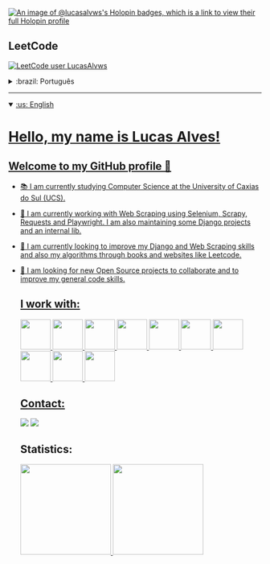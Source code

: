 [![An image of @lucasalvws's Holopin badges, which is a link to view their full Holopin profile](https://holopin.me/lucasalvws)](https://holopin.io/@lucasalvws)
## LeetCode
[![LeetCode user LucasAlvws](https://img.shields.io/badge/dynamic/json?style=for-the-badge&labelColor=black&color=%23ffa116&label=Solved&query=solved&url=https%3A%2F%2Fleetcode-badge.vercel.app%2Fapi%2Fusers%2FLucasAlvws&logo=leetcode&logoColor=yellow)](https://leetcode.com/LucasAlvws/)
<details>
  <summary>:brazil: Português</summary>

  # Olá, me chamo Lucas Alves!
  ## Bem vindo ao meu perfil GitHub 👋
  
- 📚 Atualmente estou cursando Ciência da Computação na Universidade de Caxias do Sul (UCS).
- 🔭 Atualmente estou trabalhando com Web Scraping utilizando Selenium, Scrapy, Requests e Playwright. Também estou mantendo serviços em Django, além de uma Lib interna. 
- 🌱 Atualmente estou procurando melhorar meus algorítmos por meio de livros e sites como o Leetcode, habilidades no Django e de Web Scraping.
- 👷 Estou buscando novos projetos Open Source para poder colaborar e aprimorar minhas habilidades gerais de código.

  ## Eu trabalho com:

  <img loading="lazy" src="https://cdn.jsdelivr.net/gh/devicons/devicon@latest/icons/python/python-original-wordmark.svg" width="60" height="60" />
  <img loading="lazy" src="https://cdn.jsdelivr.net/gh/devicons/devicon@latest/icons/selenium/selenium-original.svg" width="60" height="60" />
  <img loading="lazy" src="https://cdn.jsdelivr.net/gh/devicons/devicon@latest/icons/playwright/playwright-original.svg" width="60" height="60"/>
  <img loading="lazy" src="https://cdn.jsdelivr.net/gh/devicons/devicon@latest/icons/django/django-plain-wordmark.svg" width="60" height="60"/>
  <img loading="lazy" src="https://cdn.jsdelivr.net/gh/devicons/devicon@latest/icons/djangorest/djangorest-plain.svg" width="60" height="60"/>
  <img loading="lazy" src="https://cdn.jsdelivr.net/gh/devicons/devicon/icons/linux/linux-original.svg" width="60" height="60"/>
  <img loading="lazy" src="https://cdn.jsdelivr.net/gh/devicons/devicon@latest/icons/docker/docker-original-wordmark.svg" width="60" height="60" />
  <img loading="lazy" src="https://cdn.jsdelivr.net/gh/devicons/devicon@latest/icons/git/git-plain-wordmark.svg" width="60" height="60" />
  <img loading="lazy" src="https://cdn.jsdelivr.net/gh/devicons/devicon@latest/icons/html5/html5-original-wordmark.svg" width="60" height="60"/>
  <img loading="lazy" src="https://cdn.jsdelivr.net/gh/devicons/devicon@latest/icons/redis/redis-original-wordmark.svg" width="60" height="60"/>
          
          
          
          
  ## Contatos:

  <div>
    <a href = "mailto:sociallucasalves@gmail.com"><img loading="lazy" src="https://img.shields.io/badge/Gmail-D14836?style=for-the-badge&logo=gmail&logoColor=white" target="_blank"></a>
    <a href="https://www.linkedin.com/in/alves-lucas-dev" target="_blank"><img loading="lazy" src="https://img.shields.io/badge/-LinkedIn-%230077B5?style=for-the-badge&logo=linkedin&logoColor=white" target="_blank"></a>   
  </div> 
  
  ## Estatísticas:        
  <div>
    <a href="https://github.com/lucasalvws">
    <img loading="lazy" height="180em" src="https://github-readme-stats.vercel.app/api/top-langs/?username=lucasalvws&layout=compact&langs_count=7&theme=dracula"/>
    <img loading="lazy" height="180em" src="https://github-readme-stats.vercel.app/api?username=lucasalvws&show_icons=true&theme=dracula&include_all_commits=true&count_private=true"/>
  </div>        
          
          

</details>

---
<details open>
  <summary>:us: English</summary>
     
# Hello, my name is Lucas Alves! 
## Welcome to my GitHub profile 👋
</details>

- 📚 I am currently studying Computer Science at the University of Caxias do Sul (UCS).
- 🔭 I am currently working with Web Scraping using Selenium, Scrapy, Requests and Playwright. I am also maintaining some Django projects and an internal lib.
- 🌱 I am currently looking to improve my Django and Web Scraping skills and also my algorithms through books and websites like Leetcode.
- 👷 I am looking for new Open Source projects to collaborate and to improve my general code skills.

  ## I work with:
  
  <img loading="lazy" src="https://cdn.jsdelivr.net/gh/devicons/devicon@latest/icons/python/python-original-wordmark.svg" width="60" height="60" />
  <img loading="lazy" src="https://cdn.jsdelivr.net/gh/devicons/devicon@latest/icons/selenium/selenium-original.svg" width="60" height="60" />
  <img loading="lazy" src="https://cdn.jsdelivr.net/gh/devicons/devicon@latest/icons/playwright/playwright-original.svg" width="60" height="60"/>
  <img loading="lazy" src="https://cdn.jsdelivr.net/gh/devicons/devicon@latest/icons/django/django-plain-wordmark.svg" width="60" height="60"/>
  <img loading="lazy" src="https://cdn.jsdelivr.net/gh/devicons/devicon@latest/icons/djangorest/djangorest-plain.svg" width="60" height="60"/>
  <img loading="lazy" src="https://cdn.jsdelivr.net/gh/devicons/devicon/icons/linux/linux-original.svg" width="60" height="60"/>
  <img loading="lazy" src="https://cdn.jsdelivr.net/gh/devicons/devicon@latest/icons/docker/docker-original-wordmark.svg" width="60" height="60" />
  <img loading="lazy" src="https://cdn.jsdelivr.net/gh/devicons/devicon@latest/icons/git/git-plain-wordmark.svg" width="60" height="60" />
  <img loading="lazy" src="https://cdn.jsdelivr.net/gh/devicons/devicon@latest/icons/html5/html5-original-wordmark.svg" width="60" height="60"/>
  <img loading="lazy" src="https://cdn.jsdelivr.net/gh/devicons/devicon@latest/icons/redis/redis-original-wordmark.svg" width="60" height="60"/>
          
  ## Contact:

  <div>
    <a href = "mailto:sociallucasalves@gmail.com"><img loading="lazy" src="https://img.shields.io/badge/Gmail-D14836?style=for-the-badge&logo=gmail&logoColor=white" target="_blank"></a>
    <a href="https://www.linkedin.com/in/alves-lucas-dev" target="_blank"><img loading="lazy" src="https://img.shields.io/badge/-LinkedIn-%230077B5?style=for-the-badge&logo=linkedin&logoColor=white" target="_blank"></a>   
  </div> 
  
  ## Statistics:
  <div>
    <a href="https://github.com/lucasalvws">
    <img loading="lazy" height="180em" src="https://github-readme-stats.vercel.app/api/top-langs/?username=lucasalvws&layout=compact&langs_count=7&theme=dracula"/>
    <img loading="lazy" height="180em" src="https://github-readme-stats.vercel.app/api?username=lucasalvws&show_icons=true&theme=dracula&include_all_commits=true&count_private=true"/>
  </div>   
